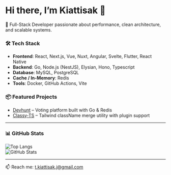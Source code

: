 # Hi there, I’m Kiattisak 👋

🚀 Full-Stack Developer passionate about performance, clean architecture, and scalable systems.

### 🛠 Tech Stack
- **Frontend**: React, Next.js, Vue, Nuxt, Angular, Svelte, Flutter, React Native
- **Backend**: Go, Node.js (NestJS), Elysian, Hono, Typescript
- **Database**: MySQL, PostgreSQL
- **Cache / In-Memory**: Redis
- **Tools**: Docker, GitHub Actions, Vite

### 📦 Featured Projects
- [Devhunt](https://github.com/t-kiattisak/devhunt) – Voting platform built with Go & Redis
- [Classy-TS](https://github.com/t-kiattisak/classy-ts) – Tailwind className merge utility with plugin support

---

### 📊 GitHub Stats

![Top Langs](https://github-readme-stats.vercel.app/api/top-langs/?username=t-kiattisak&layout=compact&theme=radical)  
![GitHub Stats](https://github-readme-stats.vercel.app/api?username=t-kiattisak&show_icons=true&theme=radical)

---

📫 Reach me: t.kiattisak.j@gmail.com
